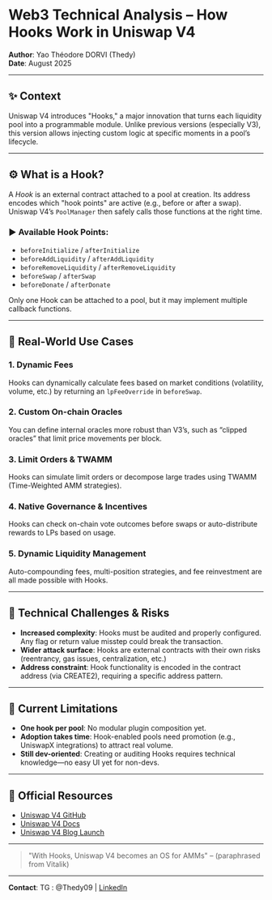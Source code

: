# Web3 Technical Analysis – How Hooks Work in Uniswap V4

**Author**: Yao Théodore DORVI (Thedy)\
**Date**: August 2025

---

## ✨ Context

Uniswap V4 introduces "Hooks," a major innovation that turns each liquidity pool into a programmable module. Unlike previous versions (especially V3), this version allows injecting custom logic at specific moments in a pool’s lifecycle.

---

## ⚙️ What is a Hook?

A *Hook* is an external contract attached to a pool at creation. Its address encodes which "hook points" are active (e.g., before or after a swap). Uniswap V4’s `PoolManager` then safely calls those functions at the right time.

### ▶️ Available Hook Points:

- `beforeInitialize` / `afterInitialize`
- `beforeAddLiquidity` / `afterAddLiquidity`
- `beforeRemoveLiquidity` / `afterRemoveLiquidity`
- `beforeSwap` / `afterSwap`
- `beforeDonate` / `afterDonate`

Only one Hook can be attached to a pool, but it may implement multiple callback functions.

---

## 🧪 Real-World Use Cases

### 1. **Dynamic Fees**

Hooks can dynamically calculate fees based on market conditions (volatility, volume, etc.) by returning an `lpFeeOverride` in `beforeSwap`.

### 2. **Custom On-chain Oracles**

You can define internal oracles more robust than V3’s, such as “clipped oracles” that limit price movements per block.

### 3. **Limit Orders & TWAMM**

Hooks can simulate limit orders or decompose large trades using TWAMM (Time-Weighted AMM strategies).

### 4. **Native Governance & Incentives**

Hooks can check on-chain vote outcomes before swaps or auto-distribute rewards to LPs based on usage.

### 5. **Dynamic Liquidity Management**

Auto-compounding fees, multi-position strategies, and fee reinvestment are all made possible with Hooks.

---

## 🔐 Technical Challenges & Risks

- **Increased complexity**: Hooks must be audited and properly configured. Any flag or return value misstep could break the transaction.
- **Wider attack surface**: Hooks are external contracts with their own risks (reentrancy, gas issues, centralization, etc.)
- **Address constraint**: Hook functionality is encoded in the contract address (via CREATE2), requiring a specific address pattern.

---

## 🧠 Current Limitations

- **One hook per pool**: No modular plugin composition yet.
- **Adoption takes time**: Hook-enabled pools need promotion (e.g., UniswapX integrations) to attract real volume.
- **Still dev-oriented**: Creating or auditing Hooks requires technical knowledge—no easy UI yet for non-devs.

---

## 🔗 Official Resources

- [Uniswap V4 GitHub](https://github.com/Uniswap/v4-core)
- [Uniswap V4 Docs](https://docs.uniswap.org/)
- [Uniswap V4 Blog Launch](https://uniswap.org/blog/uniswap-v4)

---

> "With Hooks, Uniswap V4 becomes an OS for AMMs" – (paraphrased from Vitalik)

---

**Contact**: TG : @Thedy09 | [LinkedIn](https://www.linkedin.com/in/theodore-dorvi/)

